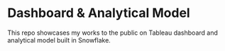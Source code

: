 # Dashboard & Analytical Model
This repo showcases my works to the public on Tableau dashboard and analytical model built in Snowflake.

